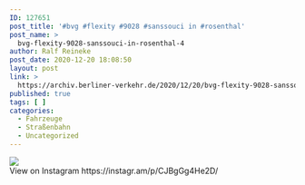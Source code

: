 ```yaml
---
ID: 127651
post_title: '#bvg #flexity #9028 #sanssouci in #rosenthal'
post_name: >
  bvg-flexity-9028-sanssouci-in-rosenthal-4
author: Ralf Reineke
post_date: 2020-12-20 18:08:50
layout: post
link: >
  https://archiv.berliner-verkehr.de/2020/12/20/bvg-flexity-9028-sanssouci-in-rosenthal-4/
published: true
tags: [ ]
categories:
  - Fahrzeuge
  - Straßenbahn
  - Uncategorized
---
```

<div><img src='https://scontent-iad3-1.cdninstagram.com/v/t51.29350-15/131894200_236323061233494_1611449793377645641_n.jpg?_nc_cat=102&ccb=2&_nc_sid=8ae9d6&_nc_ohc=142ybkDy0MAAX_pckY7&_nc_ht=scontent-iad3-1.cdninstagram.com&oh=402ee8add1890fa91092a5481d40cf8f&oe=60035FF9' style='max-width:600px;' /><br/><div>View on Instagram https://instagr.am/p/CJBgGg4He2D/</div></div>